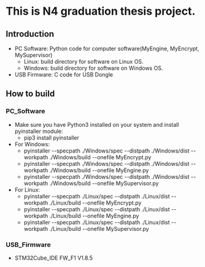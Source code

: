 # This is N4 graduation thesis project.
## Introduction
- PC Software: Python code for computer software(MyEngine, MyEncrypt, MySupervisor)
  - Linux: build directory for software on Linux OS.
  - Windows: build directory for software on Windows OS.
- USB Firmware: C code for USB Dongle
## How to build
### PC_Software
- Make sure you have Python3 installed on your system and install pyinstaller module:
  - pip3 install pyinstaller
- For Windows:
  - pyinstaller --specpath ./Windows/spec --distpath ./Windows/dist --workpath ./Windows/build --onefile MyEncrypt.py
  - pyinstaller --specpath ./Windows/spec --distpath ./Windows/dist --workpath ./Windows/build --onefile MyEngine.py
  - pyinstaller --specpath ./Windows/spec --distpath ./Windows/dist --workpath ./Windows/build --onefile MySupervisor.py
- For Linux:
  - pyinstaller --specpath ./Linux/spec --distpath ./Linux/dist --workpath ./Linux/build --onefile MyEncrypt.py
  - pyinstaller --specpath ./Linux/spec --distpath ./Linux/dist --workpath ./Linux/build --onefile MyEngine.py
  - pyinstaller --specpath ./Linux/spec --distpath ./Linux/dist --workpath ./Linux/build --onefile MySupervisor.py
### USB_Firmware
  - STM32Cube_IDE FW_F1 V1.8.5
